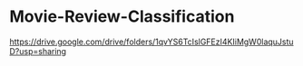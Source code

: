 # Movie-Review-Classification
https://drive.google.com/drive/folders/1qvYS6TcIslGFEzI4KIiMgW0laquJstuD?usp=sharing

